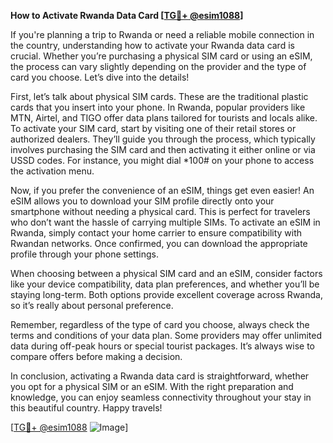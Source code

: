 **How to Activate Rwanda Data Card [[TG💪+ @esim1088](https://t.me/s/esim1088)]**

If you're planning a trip to Rwanda or need a reliable mobile connection in the country, understanding how to activate your Rwanda data card is crucial. Whether you’re purchasing a physical SIM card or using an eSIM, the process can vary slightly depending on the provider and the type of card you choose. Let’s dive into the details!

First, let’s talk about physical SIM cards. These are the traditional plastic cards that you insert into your phone. In Rwanda, popular providers like MTN, Airtel, and TIGO offer data plans tailored for tourists and locals alike. To activate your SIM card, start by visiting one of their retail stores or authorized dealers. They’ll guide you through the process, which typically involves purchasing the SIM card and then activating it either online or via USSD codes. For instance, you might dial *100# on your phone to access the activation menu.

Now, if you prefer the convenience of an eSIM, things get even easier! An eSIM allows you to download your SIM profile directly onto your smartphone without needing a physical card. This is perfect for travelers who don’t want the hassle of carrying multiple SIMs. To activate an eSIM in Rwanda, simply contact your home carrier to ensure compatibility with Rwandan networks. Once confirmed, you can download the appropriate profile through your phone settings.

When choosing between a physical SIM card and an eSIM, consider factors like your device compatibility, data plan preferences, and whether you’ll be staying long-term. Both options provide excellent coverage across Rwanda, so it’s really about personal preference.

Remember, regardless of the type of card you choose, always check the terms and conditions of your data plan. Some providers may offer unlimited data during off-peak hours or special tourist packages. It’s always wise to compare offers before making a decision.

In conclusion, activating a Rwanda data card is straightforward, whether you opt for a physical SIM or an eSIM. With the right preparation and knowledge, you can enjoy seamless connectivity throughout your stay in this beautiful country. Happy travels!

[[TG💪+ @esim1088](https://t.me/s/esim1088) ![Image](https://i.postimg.cc/Y0z9fWf4/image.png)]